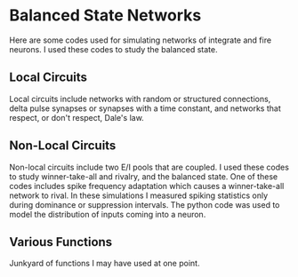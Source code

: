 # Balanced State Networks
Here are some codes used for simulating networks of integrate and fire neurons. I used these codes to study the balanced state.

## Local Circuits
Local circuits include networks with random or structured connections, delta pulse synapses or synapses with a time constant, and networks that respect, or don't respect, Dale's law.

## Non-Local Circuits
Non-local circuits include two E/I pools that are coupled. I used these codes to study winner-take-all and rivalry, and the balanced state. One of these codes includes spike frequency adaptation which causes a winner-take-all network to rival. In these simulations I measured spiking statistics only during dominance or suppression intervals. The python code was used to model the distribution of inputs coming into a neuron.

## Various Functions
Junkyard of functions I may have used at one point.
